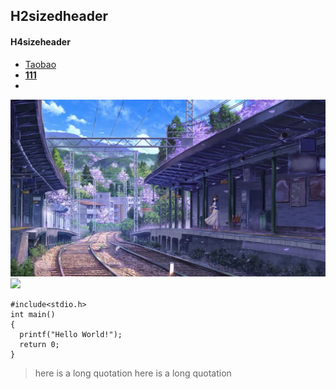 ## H2sizedheader
#### H4sizeheader
* <a href="https://www.taobao.com/" target="_blank">Taobao</a>
* [**111**](/111.md)
* 
![](/image1.jpg 'picture 1')
![](https://gimg2.baidu.com/image_search/src=http%3A%2F%2Fwww.qqoi.cn%2Fimg_bizhi%2F26580463.jpeg&refer=http%3A%2F%2Fwww.qqoi.cn&app=2002&size=f9999,10000&q=a80&n=0&g=0n&fmt=jpeg?sec=1622101426&t=8b29cee31a2f1bccd665dbafe616d2f2)
```
#include<stdio.h>
int main()
{
  printf("Hello World!");
  return 0;
}

```
<blockquote>
<p>here is a long quotation here is a long quotation</p>
</blockquote>
